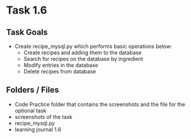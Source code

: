 # Task 1.6

## Task Goals
  - Create recipe_mysql.py which performs basic operations below:
    - Create recipes and adding them to the database
    - Search for recipes on the database by ingredient
    - Modify entries in the database
    - Delete recipes from database

## Folders / Files

  - Code Practice folder that contains the screenshots and the file for the optional task
  - screenshots of the task
  - recipe_mysql.py
  - learning journal 1.6
